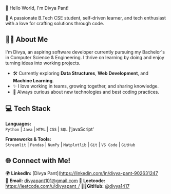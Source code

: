 👋 Hello World, I'm Divya Pant!

🌱 A passionate B.Tech CSE student, self-driven learner, and tech enthusiast with a love for crafting solutions through code.

## 👩‍💻 About Me

I'm Divya, an aspiring software developer currently pursuing my Bachelor's in Computer Science & Engineering. I thrive on learning by doing and enjoy turning ideas into working projects.

- 🛠️ Currently exploring **Data Structures**, **Web Development**, and **Machine Learning**.
- ✨ I love working in teams, growing together, and sharing knowledge.
- 🎯 Always curious about new technologies and best coding practices.

## 💻 Tech Stack

**Languages:**  
`Python` | `Java` | `HTML` | `CSS` | `SQL` |'javaScript'

**Frameworks & Tools:**  
`Streamlit` | `Pandas` | `NumPy` | `Matplotlib` | `Git` | `VS Code` | `GitHub`

## 🌐 Connect with Me!

🌍 **LinkedIn:** [Divya Pant](https://linkedin.com/in/divya-pant-902631247  
📧 **Email:** divyapant101@gmail.com
💼 **Leetcode:** https://leetcode.com/u/divyapant_/
👩‍💻**GitHub:** [@divya1417](https://github.com/divya1417)
